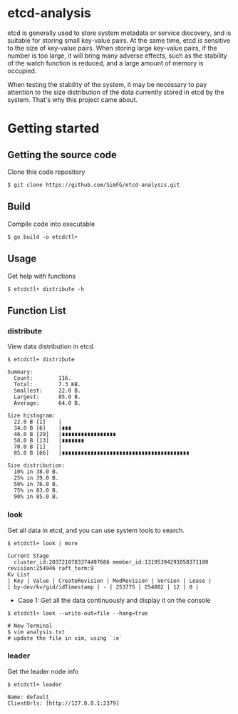 # etcd-analysis
etcd is generally used to store system metadata or service discovery, and is suitable for storing small key-value pairs. At the same time, etcd is sensitive to the size of key-value pairs. When storing large key-value pairs, if the number is too large, it will bring many adverse effects, such as the stability of the watch function is reduced, and a large amount of memory is occupied.

When testing the stability of the system, it may be necessary to pay attention to the size distribution of the data currently stored in etcd by the system. That's why this project came about.

# Getting started
## Getting the source code
Clone this code repository
```shell
$ git clone https://github.com/SimFG/etcd-analysis.git
```
## Build
Compile code into executable
```shell
$ go build -o etcdctl+
```
## Usage
Get help with functions
```shell
$ etcdctl+ distribute -h
```
## Function List
### distribute
View data distribution in etcd.
```shell
$ etcdctl+ distribute

Summary:
  Count:        116.
  Total:        7.3 KB.
  Smallest:     22.0 B.
  Largest:      85.0 B.
  Average:      64.0 B.

Size histogram:
  22.0 B [1]    |
  34.0 B [6]    |∎∎∎
  46.0 B [29]   |∎∎∎∎∎∎∎∎∎∎∎∎∎∎∎∎∎
  58.0 B [13]   |∎∎∎∎∎∎∎
  70.0 B [1]    |
  85.0 B [66]   |∎∎∎∎∎∎∎∎∎∎∎∎∎∎∎∎∎∎∎∎∎∎∎∎∎∎∎∎∎∎∎∎∎∎∎∎∎∎∎∎

Size distribution:
  10% in 38.0 B.
  25% in 39.0 B.
  50% in 76.0 B.
  75% in 83.0 B.
  90% in 85.0 B.
```

### look
Get all data in etcd, and you can use system tools to search.
```shell
$ etcdctl+ look | more

Current Stage
  cluster_id:2037210783374497686 member_id:13195394291058371180 revision:254946 raft_term:9 
Kv List
| Key | Value | CreateRevision | ModRevision | Version | Lease |
| by-dev/kv/gid/idTimestamp | - | 253775 | 254802 | 12 | 0 |
```
- Case 1:  Get all the data continuously and display it on the console
```shell
$ etcdctl+ look --write-out=file --hang=true

# New Terminal
$ vim analysis.txt
# update the file in vim, using `:e`
```

### leader
Get the leader node info
```shell
$ etcdctl+ leader

Name: default
ClientUrls: [http://127.0.0.1:2379]
```